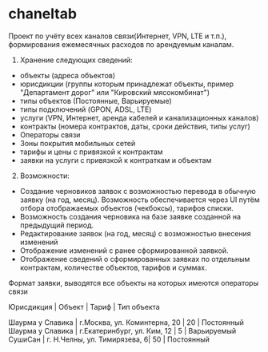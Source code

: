 # chaneltab

Проект по учёту всех каналов связи(Интернет, VPN, LTE и т.п.), формирования ежемесячных расходов по арендуемым каналам.

1. Хранение следующих сведений:
  - объекты (адреса объектов)
  - юрисдикции (группы которым принадлежат объекты, пример "Департамент дорог" или "Кировский мясокомбинат")
  - типы объектов (Постоянные, Варьируемые)
  - типы подключений (GPON, ADSL, LTE)
  - услуги (VPN, Интернет, аренда кабелей и канализационных каналов)
  - контракты (номера контрактов, даты, сроки действия, типы услуг)
  - Операторы связи
  - Зоны покрытия мобильных сетей
  - тарифы и цены с привязкой к контрактам
  - заявки на услуги с привязкой к контраткам и объектам

2. Возможности:
  - Создание черновиков заявок с возможностью перевода в обычную заявку (на год, месяц). Возможность обеспечивается через UI путём отбора отображаемых объектов (чекбоксы), тарифов списки.
  - Возможность создания черновика на базе заявке созданной на предыдущий период.
  - Редактирование заявок (на год, месяц) с возможностью внесения изменений
  - Отображение изменений с ранее сформированной заявкой.
  - Отображение сведений о сформированных заявках по отдельным контрактам, количестве объектов, тарифов и суммах.


Формат заявки, выводятся все объекты на которых имеются операторы связи


Юрисдикция       | Объект                       | Тариф | Тип объекта

Шаурма у Славика | г.Москва, ул. Коминтерна, 20 | 20    | Постоянный
Шаурма у Славика | г.Екатеринбург, ул. Ким, 12  | 5     | Варьируемый
СушиСан          | г. Н.Челны, ул. Тимирязева, 6| 50    | Постоянный
